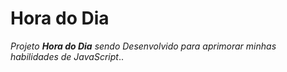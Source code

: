 # Hora do Dia

_Projeto **Hora do Dia** sendo Desenvolvido para aprimorar minhas habilidades de JavaScript_..
